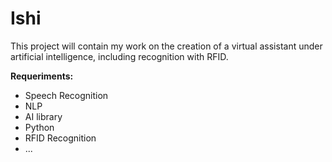 # Ishi

This project will contain my work on the creation of a virtual assistant under artificial intelligence, including recognition with RFID.

**Requeriments:**
* Speech Recognition
* NLP
* AI library
* Python
* RFID Recognition
* ...

